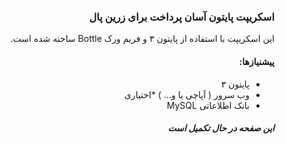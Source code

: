 <div dir='rtl' align='right'>
    <h3>اسکریپت پایتون آسان پرداخت برای زرین پال</h3>
    <p>این اسکریپت با استفاده از پایتون ۳ و فریم ورک Bottle ساخته شده است.</p>
    <h4>پیشنیازها:</h4>
    <ul>
        <li>پایتون ۳</li>
        <li>وب سرور ( آپاچی یا و... ) *اختیاری</li>
        <li>بانک اطلاعاتی MySQL</li>
    </ul>
    <h5>این صفحه در حال تکمیل است</h5>
</div>